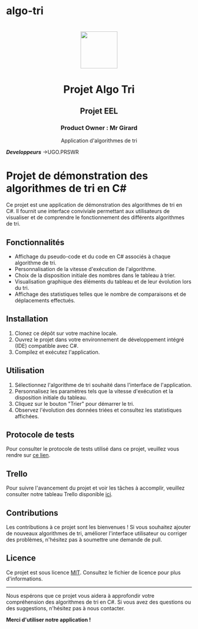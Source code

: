 # algo-tri

<div align="center">
	<h1><img src="https://user-images.githubusercontent.com/71488204/229435036-373a8710-37f2-47c5-aceb-5afc66913b4e.png" width="100"><h1>
	<h1>Projet Algo Tri</h1>
	<h2>Projet EEL</h2>
	<h3>Product Owner : Mr Girard</h3>
	<p>Application d'algorithmes de tri</p>
</div>

***Developpeurs*** &rarr;UGO.PRSWR

# Projet de démonstration des algorithmes de tri en C#

Ce projet est une application de démonstration des algorithmes de tri en C#. Il fournit une interface conviviale permettant aux utilisateurs de visualiser et de comprendre le fonctionnement des différents algorithmes de tri.

## Fonctionnalités

- Affichage du pseudo-code et du code en C# associés à chaque algorithme de tri.
- Personnalisation de la vitesse d'exécution de l'algorithme.
- Choix de la disposition initiale des nombres dans le tableau à trier.
- Visualisation graphique des éléments du tableau et de leur évolution lors du tri.
- Affichage des statistiques telles que le nombre de comparaisons et de déplacements effectués.

## Installation

1. Clonez ce dépôt sur votre machine locale.
2. Ouvrez le projet dans votre environnement de développement intégré (IDE) compatible avec C#.
3. Compilez et exécutez l'application.

## Utilisation

1. Sélectionnez l'algorithme de tri souhaité dans l'interface de l'application.
2. Personnalisez les paramètres tels que la vitesse d'exécution et la disposition initiale du tableau.
3. Cliquez sur le bouton "Trier" pour démarrer le tri.
4. Observez l'évolution des données triées et consultez les statistiques affichées.

## Protocole de tests

Pour consulter le protocole de tests utilisé dans ce projet, veuillez vous rendre sur [ce lien](https://docs.google.com/spreadsheets/d/1pW13QWT0Ghry3YK9j2BnmiW9VIj6bqAVNlHwrzvekDs/edit?usp=sharing).

## Trello

Pour suivre l'avancement du projet et voir les tâches à accomplir, veuillez consulter notre tableau Trello disponible [ici](https://docs.google.com/spreadsheets/d/1pW13QWT0Ghry3YK9j2BnmiW9VIj6bqAVNlHwrzvekDs/edit?usp=sharing).

## Contributions

Les contributions à ce projet sont les bienvenues ! Si vous souhaitez ajouter de nouveaux algorithmes de tri, améliorer l'interface utilisateur ou corriger des problèmes, n'hésitez pas à soumettre une demande de pull.

## Licence

Ce projet est sous licence [MIT](LICENSE.md). Consultez le fichier de licence pour plus d'informations.

---

Nous espérons que ce projet vous aidera à approfondir votre compréhension des algorithmes de tri en C#. Si vous avez des questions ou des suggestions, n'hésitez pas à nous contacter.

**Merci d'utiliser notre application !**
